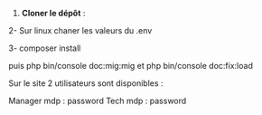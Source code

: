 1. **Cloner le dépôt** :

2- Sur linux chaner les valeurs du .env 

3- composer install

puis php bin/console doc:mig:mig et php bin/console doc:fix:load 

Sur le site 2 utilisateurs sont disponibles : 

Manager mdp : password
Tech mdp : password
